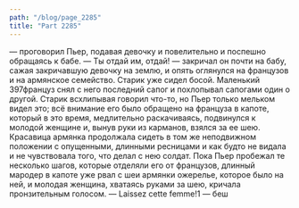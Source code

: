 ```yaml
---
path: "/blog/page_2285"
title: "Part 2285"
---
```


— проговорил Пьер, подавая девочку и повелительно и поспешно обращаясь к бабе. — Ты отдай им, отдай! — закричал он почти на бабу, сажая закричавшую девочку на землю, и опять оглянулся на французов и на армянское семейство. Старик уже сидел босой. Маленький 397француз снял с него последний сапог и похлопывал сапогами один о другой. Старик всхлипывая говорил что-то, но Пьер только мельком видел это; всё внимание его было обращено на француза в капоте, который в это время, медлительно раскачиваясь, подвинулся к молодой женщине и, вынув руки из карманов, взялся за ее шею.
Красавица армянка продолжала сидеть в том же неподвижном положении с опущенными, длинными ресницами и как будто не видала и не чувствовала того, что делал с нею солдат.
Пока Пьер пробежал те несколько шагов, которые отделяли его от французов, длинный мародер в капоте уже рвал с шеи армянки ожерелье, которое было на ней, и молодая женщина, хватаясь руками за шею, кричала пронзительным голосом.
— Laissez cette femme!1 — беш
